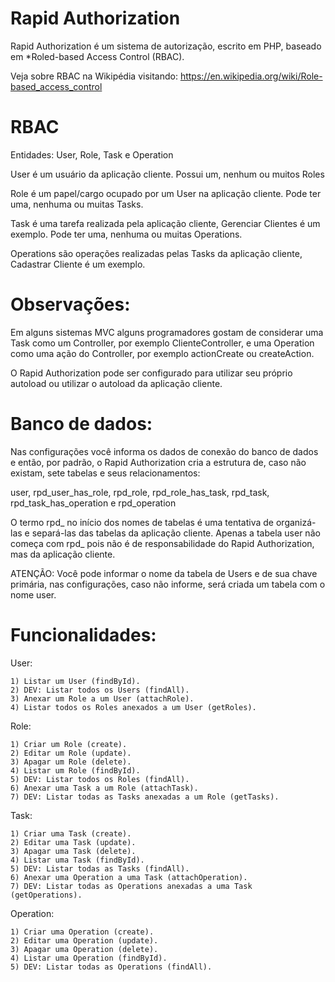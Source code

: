 Rapid Authorization
==================

Rapid Authorization é um sistema de autorização, escrito em PHP, baseado em *Roled-based Access Control (RBAC).

Veja sobre RBAC na Wikipédia visitando: https://en.wikipedia.org/wiki/Role-based_access_control


RBAC
==================

Entidades: User, Role, Task e Operation

User é um usuário da aplicação cliente.
Possui um, nenhum ou muitos Roles

Role é um papel/cargo ocupado por um User na aplicação cliente.
Pode ter uma, nenhuma ou muitas Tasks.

Task é uma tarefa realizada pela aplicação cliente, Gerenciar Clientes é um exemplo.
Pode ter uma, nenhuma ou muitas Operations.

Operations são operações realizadas pelas Tasks da aplicação cliente, Cadastrar Cliente é um exemplo.


Observações:
==================

Em alguns sistemas MVC alguns programadores gostam de considerar uma Task como um Controller,
por exemplo ClienteController, e uma Operation como uma ação do Controller, por exemplo
actionCreate ou createAction.

O Rapid Authorization pode ser configurado para utilizar seu próprio autoload ou utilizar o autoload
da aplicação cliente.


Banco de dados:
==================

Nas configurações você informa os dados de conexão do banco de dados e então, por padrão, o Rapid
Authorization cria a estrutura de, caso não existam, sete tabelas e seus relacionamentos:

user, rpd_user_has_role, rpd_role, rpd_role_has_task, rpd_task, rpd_task_has_operation e rpd_operation

O termo rpd_ no início dos nomes de tabelas é uma tentativa de organizá-las e separá-las das tabelas
da aplicação cliente. Apenas a tabela user não começa com rpd_ pois não é de responsabilidade do
Rapid Authorization, mas da aplicação cliente.

ATENÇÃO: Você pode informar o nome da tabela de Users e de sua chave primária, nas configurações, caso
não informe, será criada um tabela com o nome user.


Funcionalidades:
==================

User:

    1) Listar um User (findById).
    2) DEV: Listar todos os Users (findAll).
    3) Anexar um Role a um User (attachRole).
    4) Listar todos os Roles anexados a um User (getRoles).

Role:

    1) Criar um Role (create).
    2) Editar um Role (update).
    3) Apagar um Role (delete).
    4) Listar um Role (findById).
    5) DEV: Listar todos os Roles (findAll).
    6) Anexar uma Task a um Role (attachTask).
    7) DEV: Listar todas as Tasks anexadas a um Role (getTasks).

Task:

    1) Criar uma Task (create).
    2) Editar uma Task (update).
    3) Apagar uma Task (delete).
    4) Listar uma Task (findById).
    5) DEV: Listar todas as Tasks (findAll).
    6) Anexar uma Operation a uma Task (attachOperation).
    7) DEV: Listar todas as Operations anexadas a uma Task (getOperations).

Operation:

    1) Criar uma Operation (create).
    2) Editar uma Operation (update).
    3) Apagar uma Operation (delete).
    4) Listar uma Operation (findById).
    5) DEV: Listar todas as Operations (findAll).